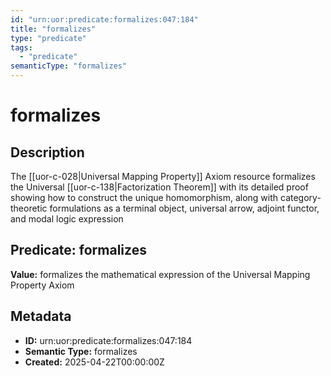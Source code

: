 ```yaml
---
id: "urn:uor:predicate:formalizes:047:184"
title: "formalizes"
type: "predicate"
tags:
  - "predicate"
semanticType: "formalizes"
---
```


# formalizes

## Description

The [[uor-c-028|Universal Mapping Property]] Axiom resource formalizes the Universal [[uor-c-138|Factorization Theorem]] with its detailed proof showing how to construct the unique homomorphism, along with category-theoretic formulations as a terminal object, universal arrow, adjoint functor, and modal logic expression

## Predicate: formalizes

**Value:** formalizes the mathematical expression of the Universal Mapping Property Axiom

## Metadata

- **ID:** urn:uor:predicate:formalizes:047:184
- **Semantic Type:** formalizes
- **Created:** 2025-04-22T00:00:00Z
